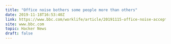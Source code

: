 ```yaml
---
title: "Office noise bothers some people more than others"
date: 2019-11-18T16:53:40Z
link: https://www.bbc.com/worklife/article/20191115-office-noise-acceptable-levels-personality-type?utm_medium=RSS&utm_source=hune
site: www.bbc.com
topic: Hacker News
draft: false
---
```

